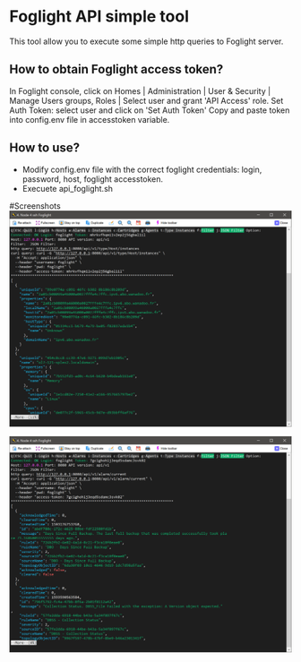 # Foglight API simple tool

This tool allow you to execute some simple http queries to Foglight server.

## How to obtain Foglight access token?
In Foglight console, click on Homes | Administration | User & Security | Manage Users groups, Roles | Select user and grant 'API Access' role.
Set Auth Token: select user and click on 'Set Auth Token'
Copy and paste token into config.env file in accesstoken variable.

## How to use?
* Modify config.env file with the correct foglight credentials: login, password, host, foglight accesstoken.
* Execuete api_foglight.sh


#Screenshots
![](image/instances.png)

![](image/alarms.png)

